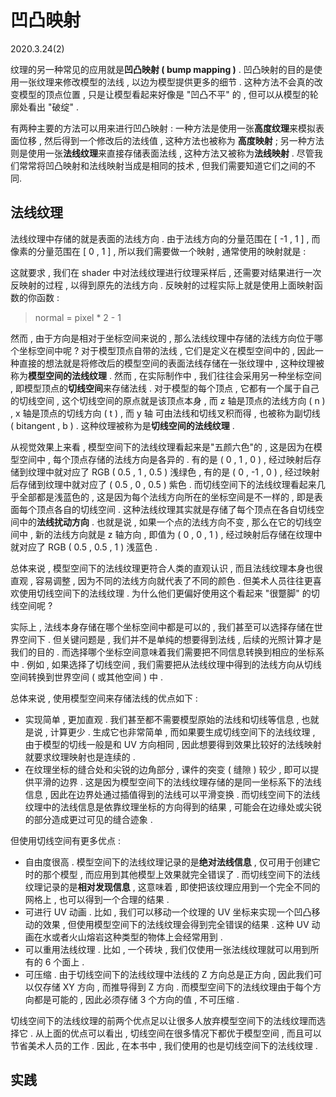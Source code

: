 # 凹凸映射

2020.3.24(2)

纹理的另一种常见的应用就是**凹凸映射 ( bump mapping )** . 凹凸映射的目的是使用一张纹理来修改模型的法线 , 以边为模型提供更多的细节 . 这种方法不会真的改变模型的顶点位置 , 只是让模型看起来好像是 "凹凸不平" 的 , 但可以从模型的轮廓处看出 "破绽" .

有两种主要的方法可以用来进行凹凸映射 : 一种方法是使用一张**高度纹理**来模拟表面位移 , 然后得到一个修改后的法线值 , 这种方法也被称为 **高度映射** ; 另一种方法则是使用一张**法线纹理**来直接存储表面法线 , 这种方法又被称为**法线映射** . 尽管我们常常将凹凸映射和法线映射当成是相同的技术 , 但我们需要知道它们之间的不同.

## 法线纹理

法线纹理中存储的就是表面的法线方向 . 由于法线方向的分量范围在 [ -1 , 1 ] , 而像素的分量范围在 [ 0 , 1 ] , 所以我们需要做一个映射 , 通常使用的映射就是 :

这就要求 , 我们在 shader 中对法线纹理进行纹理采样后 , 还需要对结果进行一次反映射的过程 , 以得到原先的法线方向 . 反映射的过程实际上就是使用上面映射函数的你函数 :

> normal = pixel \* 2 - 1

然而 , 由于方向是相对于坐标空间来说的 , 那么法线纹理中存储的法线方向位于哪个坐标空间中呢 ? 对于模型顶点自带的法线 , 它们是定义在模型空间中的 , 因此一种直接的想法就是将修改后的模型空间的表面法线存储在一张纹理中 , 这种纹理被称为**模型空间的法线纹理** . 然而 , 在实际制作中 , 我们往往会采用另一种坐标空间 , 即模型顶点的**切线空间**来存储法线 . 对于模型的每个顶点 , 它都有一个属于自己的切线空间 , 这个切线空间的原点就是该顶点本身 , 而 z 轴是顶点的法线方向 ( n ) , x 轴是顶点的切线方向 ( t ) , 而 y 轴 可由法线和切线叉积而得 , 也被称为副切线 ( bitangent , b ) . 这种纹理被称为是**切线空间的法线纹理** .

从视觉效果上来看 , 模型空间下的法线纹理看起来是"五颜六色"的 , 这是因为在模型空间中 , 每个顶点存储的法线方向是各异的 . 有的是 ( 0 , 1 , 0 ) , 经过映射后存储到纹理中就对应了 RGB ( 0.5 , 1 , 0.5 ) 浅绿色 , 有的是 ( 0 , -1 , 0 ) , 经过映射后存储到纹理中就对应了 ( 0.5 , 0 , 0.5 ) 紫色 . 而切线空间下的法线纹理看起来几乎全部都是浅蓝色的 , 这是因为每个法线方向所在的坐标空间是不一样的 , 即是表面每个顶点各自的切线空间 . 这种法线纹理其实就是存储了每个顶点在各自切线空间中的**法线扰动方向** . 也就是说 , 如果一个点的法线方向不变 , 那么在它的切线空间中 , 新的法线方向就是 z 轴方向 , 即值为 ( 0 , 0 , 1 ) , 经过映射后存储在纹理中就对应了 RGB ( 0.5 , 0.5 , 1 ) 浅蓝色 .

总体来说 , 模型空间下的法线纹理更符合人类的直观认识 , 而且法线纹理本身也很直观 , 容易调整 , 因为不同的法线方向就代表了不同的颜色 . 但美术人员往往更喜欢使用切线空间下的法线纹理 . 为什么他们更偏好使用这个看起来 "很蹩脚" 的切线空间呢 ?

实际上 , 法线本身存储在哪个坐标空间中都是可以的 , 我们甚至可以选择存储在世界空间下 . 但关键问题是 , 我们并不是单纯的想要得到法线 , 后续的光照计算才是我们的目的 . 而选择哪个坐标空间意味着我们需要把不同信息转换到相应的坐标系中 . 例如 , 如果选择了切线空间 , 我们需要把从法线纹理中得到的法线方向从切线空间转换到世界空间 ( 或其他空间 ) 中 .

总体来说 , 使用模型空间来存储法线的优点如下 :

- 实现简单 , 更加直观 . 我们甚至都不需要模型原始的法线和切线等信息 , 也就是说 , 计算更少 . 生成它也非常简单 , 而如果要生成切线空间下的法线纹理 , 由于模型的切线一般是和 UV 方向相同 , 因此想要得到效果比较好的法线映射就要求纹理映射也是连续的 .
- 在纹理坐标的缝合处和尖锐的边角部分 , 课件的突变 ( 缝隙 ) 较少 , 即可以提供平滑的边界 . 这是因为模型空间下的法线纹理存储的是同一坐标系下的法线信息 , 因此在边界处通过插值得到的法线可以平滑变换 . 而切线空间下的法线纹理中的法线信息是依靠纹理坐标的方向得到的结果 , 可能会在边缘处或尖锐的部分造成更过可见的缝合迹象 .

但使用切线空间有更多优点 :

- 自由度很高 . 模型空间下的法线纹理记录的是**绝对法线信息** , 仅可用于创建它时的那个模型 , 而应用到其他模型上效果就完全错误了 . 而切线空间下的法线纹理记录的是**相对发现信息** , 这意味着 , 即使把该纹理应用到一个完全不同的网格上 , 也可以得到一个合理的结果 .
- 可进行 UV 动画 . 比如 , 我们可以移动一个纹理的 UV 坐标来实现一个凹凸移动的效果 , 但使用模型空间下的法线纹理会得到完全错误的结果 . 这种 UV 动画在水或者火山熔岩这种类型的物体上会经常用到 .
- 可以重用法线纹理 . 比如 , 一个砖块 , 我们仅使用一张法线纹理就可以用到所有的 6 个面上 .
- 可压缩 . 由于切线空间下的法线纹理中法线的 Z 方向总是正方向 , 因此我们可以仅存储 XY 方向 , 而推导得到 Z 方向 . 而模型空间下的法线纹理由于每个方向都是可能的 , 因此必须存储 3 个方向的值 , 不可压缩 .

切线空间下的法线纹理的前两个优点足以让很多人放弃模型空间下的法线纹理而选择它 . 从上面的优点可以看出 , 切线空间在很多情况下都优于模型空间 , 而且可以节省美术人员的工作 . 因此 , 在本书中 , 我们使用的也是切线空间下的法线纹理 .

## 实践
